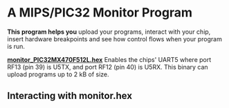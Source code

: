 # A MIPS/PIC32 Monitor Program

**This program helps you** upload your programs, interact with your chip, insert hardware breakpoints and see how control flows when your program is run.

[**monitor_PIC32MX470F512L.hex**][ref] Enables the chips' UART5 where port RF13 (pin 39) is U5TX, and port RF12 (pin 40) is U5RX. This binary can upload programs up to 2 kB of size. 

[ref]: https://github.com/
[ref]: https://github.com/andeha/Monitor/Releases/monitor_PIC32MX470F512L_af333.hex

## Interacting with monitor.hex

